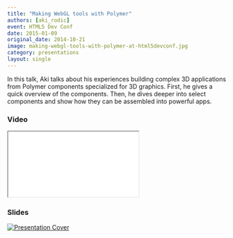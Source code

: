 ```yaml
---
title: "Making WebGL tools with Polymer"
authors: [aki_rodic]
event: HTML5 Dev Conf
date: 2015-01-09
original_date: 2014-10-21
image: making-webgl-tools-with-polymer-at-html5devconf.jpg
category: presentations
layout: single
---
```


In this talk, Aki talks about his experiences building complex 3D applications from Polymer components specialized for 3D graphics. First, he gives a quick overview of the components. Then, he dives deeper into select components and show how they can be assembled into powerful apps.

<!-- Excerpt -->

### Video

<div class="iframe-wrap">
    <iframe src="//www.youtube.com/embed/B2zimbcwYZI" itemprop="video"></iframe>
</div>

### Slides

<a href="//akirodic.com/html5devconf2014/#0">
    <img src="../../img/stories/making-webgl-tools-with-polymer-at-html5devconf-cover.jpg" alt="Presentation Cover">
</a>
